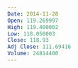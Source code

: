 ```yaml
---
Date: 2014-11-28
Open: 119.269997
High: 119.400002
Low: 118.050003
Close: 118.93
Adj Close: 111.69416
Volume: 24814400
---
```

